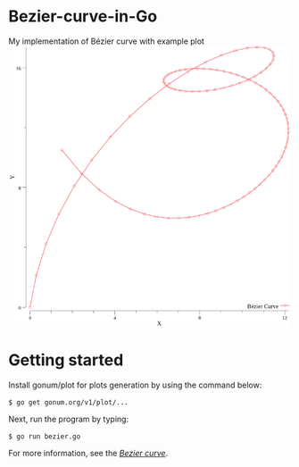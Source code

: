 # Bezier-curve-in-Go
My implementation of Bézier curve with example plot
![Alt text](example.png?raw=true "Example Plot")
# Getting started
Install gonum/plot for plots generation by using the command below:

```
$ go get gonum.org/v1/plot/...
```

Next, run the program by typing:
```
$ go run bezier.go
```

For more information, see the
[*Bezier curve*](https://en.wikipedia.org/wiki/B%C3%A9zier_curve).
